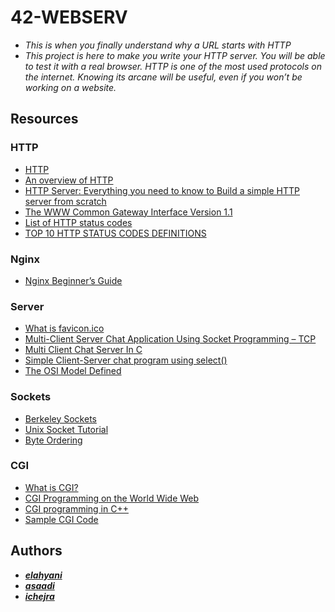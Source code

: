 # 42-WEBSERV
- *This is when you finally understand why a URL starts with HTTP*
- *This project is here to make you write your HTTP server. You will be able to test it with a real browser. HTTP is one of the most used protocols on the internet. Knowing its arcane will be useful, even if you won’t be working on a website.*

## Resources
### HTTP
- [HTTP](https://developer.mozilla.org/en-US/docs/Web/HTTP)
- [An overview of HTTP](https://developer.mozilla.org/en-US/docs/Web/HTTP/Overview)
- [HTTP Server: Everything you need to know to Build a simple HTTP server from scratch](https://medium.com/from-the-scratch/http-server-what-do-you-need-to-know-to-build-a-simple-http-server-from-scratch-d1ef8945e4fa)
- [The WWW Common Gateway Interface Version 1.1](http://www.wijata.com/cgi/cgispec.html#[3])
- [List of HTTP status codes](https://en.wikipedia.org/wiki/List_of_HTTP_status_codes)
- [TOP 10 HTTP STATUS CODES DEFINITIONS](https://www.xplg.com/top-10-http-status-codes/)

### Nginx
- [Nginx Beginner’s Guide](http://nginx.org/en/docs/beginners_guide.html)

### Server
- [What is favicon.ico](https://www.cisco.com/c/en/us/support/docs/security/web-security-appliance/117995-qna-wsa-00.html)
- [Multi-Client Server Chat Application Using Socket Programming – TCP](https://therighttutorial.wordpress.com/2014/06/09/multi-client-server-chat-application-using-socket-programming-tcp/)
- [Multi Client Chat Server In C](https://vidyakv.wordpress.com/2011/11/29/multi-client-chat-server-in-c/)
- [Simple Client-Server chat program using select()](https://gnomezgrave.com/2015/03/03/simple-client-server-chat-program-using-select/)
- [The OSI Model Defined](https://www.forcepoint.com/cyber-edu/osi-model)

### Sockets
- [Berkeley Sockets](http://www.cas.mcmaster.ca/~qiao/courses/cs3mh3/tutorials/socket.html)
- [Unix Socket Tutorial](https://www.tutorialspoint.com/unix_sockets/index.htm)
- [Byte Ordering](https://devopedia.org/byte-ordering)

### CGI
- [What is CGI?](http://www.w3big.com/cplusplus/cpp-web-programming.html)
- [CGI Programming on the World Wide Web](https://www.oreilly.com/openbook/cgi/ch00_01.html)
- [CGI programming in C++](https://www.fi.muni.cz/usr/jkucera/tic/tic0305.html)
- [Sample CGI Code](http://www.csce.uark.edu/~sgauch/cgicode/)

<!-- useful
// curl -i -X POST -H Content-Type: multipart/form-data -F data=@Makefile http://localhost:5000/
// curl --resolve example.com:5050:127.0.0.1 http://example.com:5050/
-->

## Authors
- ***[elahyani](https://github.com/elahyani)***
- ***[asaadi](https://github.com/a-saadi)***
- ***[ichejra](https://github.com/ichejra)***
